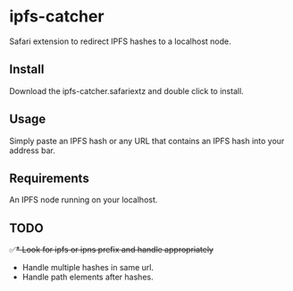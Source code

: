 # ipfs-catcher
Safari extension to redirect IPFS hashes to a localhost node.

## Install
Download the ipfs-catcher.safariextz and double click to install.

## Usage
Simply paste an IPFS hash or any URL that contains an IPFS hash into your address bar.

## Requirements
An IPFS node running on your localhost.

## TODO
✅<del>* Look for ipfs or ipns prefix and handle appropriately</del>
* Handle multiple hashes in same url.
* Handle path elements after hashes.
